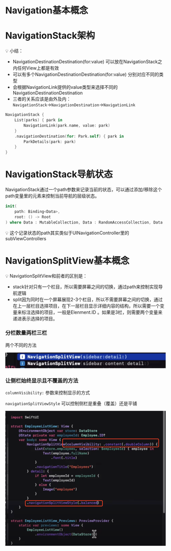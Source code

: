 # Navigation基本概念

# NavigationStack架构

<aside>
💡 小结：

- NavigationDestinationDestination(for:value) 可以放在NavigationStack之内任何View上都是有效
- 可以有多个NavigationDestinationDestination(for:value) 分别对应不同的类型
- 会根据NavigationLink提供的value类型来选择不同的NavigationDestinationDestination
- 三者的关系应该是由外及内：`NavigationStack`→`NavigationDestination`→`NavigationLink`
</aside>

```swift
NavigationStack {
    List(parks) { park in
        NavigationLink(park.name, value: park)
    }
    .navigationDestination(for: Park.self) { park in
        ParkDetails(park: park)
    }
}
```

# NavigationStack导航状态

NavigationStack通过一个path参数来记录当前的状态，可以通过添加/移除这个path变量里的元素来控制当前导航的层级状态。

```swift
init(
    path: Binding<Data>,
    root: () -> Root
) where Data : MutableCollection, Data : RandomAccessCollection, Data : RangeReplaceableCollection, Data.Element : Hashable

```

<aside>
💡 这个记录状态的path其实类似于UINavigationController里的subViewControllers

</aside>

# NavigationSplitView基本概念

<aside>
💡 NavigationSplitView和前者的区别是：

- stack针对只有一个栏目，所以需要屏幕之间的切换，通过path来控制实现导航逻辑
- split因为同时在一个屏幕展现2-3个栏目，所以不需要屏幕之间的切换，通过在上一层栏目选择项目，在下一层栏目显示详细内容的结构，所以需要一个变量来标注选择的项目，一般是Elenment.ID 。如果是3栏，则需要两个变量来递进表示选择的项目。
</aside>

### 分栏数量两栏三栏

两个不同的方法

![Untitled](Navigation%E5%9F%BA%E6%9C%AC%E6%A6%82%E5%BF%B5%20f54558dac17f42c29c3b4ca336895f54/Untitled.png)

### 让侧栏始终显示且不覆盖的方法

`columnVisibility:`  参数来控制显示的方式

`navigationSplitViewStyle` 可以控制侧栏是重叠（覆盖）还是平铺

![Untitled](Navigation%E5%9F%BA%E6%9C%AC%E6%A6%82%E5%BF%B5%20f54558dac17f42c29c3b4ca336895f54/Untitled%201.png)